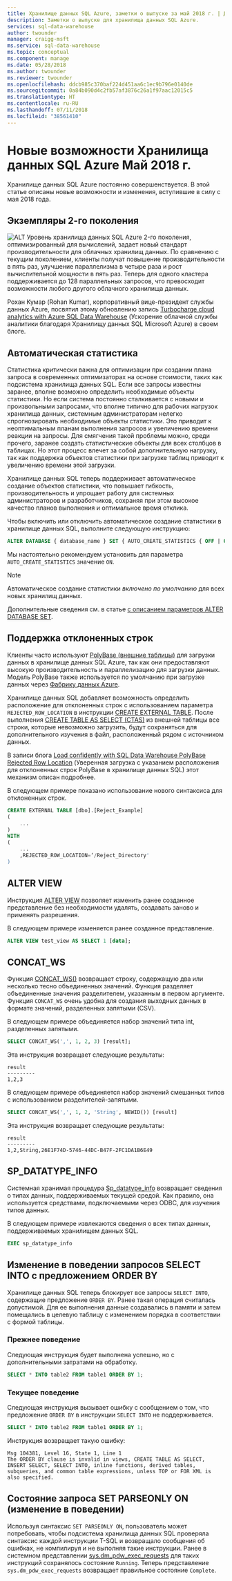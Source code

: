```yaml
---
title: Хранилище данных SQL Azure, заметки о выпуске за май 2018 г. | Документация Майкрософт
description: Заметки о выпуске для хранилища данных SQL Azure.
services: sql-data-warehouse
author: twounder
manager: craigg-msft
ms.service: sql-data-warehouse
ms.topic: conceptual
ms.component: manage
ms.date: 05/28/2018
ms.author: twounder
ms.reviewer: twounder
ms.openlocfilehash: ddcb985c370baf224d451aa6c1ec9b796e0140de
ms.sourcegitcommit: 0a84b090d4c2fb57af3876c26a1f97aac12015c5
ms.translationtype: HT
ms.contentlocale: ru-RU
ms.lasthandoff: 07/11/2018
ms.locfileid: "38561410"
---
```

# <a name="whats-new-in-azure-sql-data-warehouse-may-2018"></a>Новые возможности Хранилища данных SQL Azure Май 2018 г. 
Хранилище данных SQL Azure постоянно совершенствуется. В этой статье описаны новые возможности и изменения, вступившие в силу с мая 2018 года. 

## <a name="gen-2-instances"></a>Экземпляры 2-го поколения
![ALT](https://azurecomcdn.azureedge.net/mediahandler/acomblog/media/Default/blog/2528b41b-f09f-45b1-aa65-fc60d562d3bd.png) Уровень хранилища данных SQL Azure 2-го поколения, оптимизированный для вычислений, задает новый стандарт производительности для облачных хранилищ данных. По сравнению с текущим поколением, клиенты получат повышение производительности в пять раз, улучшение параллелизма в четыре раза и рост вычислительной мощности в пять раз. Теперь для одного кластера поддерживается до 128 параллельных запросов, что превосходит возможности любого другого облачного хранилища данных.

Рохан Кумар (Rohan Kumar), корпоративный вице-президент службы данных Azure, посвятил этому обновлению запись [Turbocharge cloud analytics with Azure SQL Data Warehouse](https://azure.microsoft.com/blog/turbocharge-cloud-analytics-with-azure-sql-data-warehouse/) (Ускорение облачной службы аналитики благодаря Хранилищу данных SQL Microsoft Azure) в своем блоге.

## <a name="auto-statistics"></a>Автоматическая статистика
Статистика критически важна для оптимизации при создании плана запроса в современных оптимизаторах на основе стоимости, таких как подсистема хранилища данных SQL. Если все запросы известны заранее, вполне возможно определить необходимые объекты статистики. Но если система постоянно сталкивается с новыми и произвольными запросами, что вполне типично для рабочих нагрузок хранилища данных, системным администраторам нелегко спрогнозировать необходимые объекты статистики. Это приводит к неоптимальным планам выполнения запросов и увеличению времени реакции на запросы. Для смягчения такой проблемы можно, среди прочего, заранее создать статистические объекты для всех столбцов в таблицах. Но этот процесс влечет за собой дополнительную нагрузку, так как поддержка объектов статистики при загрузке таблиц приводит к увеличению времени этой загрузки.

Хранилище данных SQL теперь поддерживает автоматическое создание объектов статистики, что повышает гибкость, производительность и упрощает работу для системных администраторов и разработчиков, сохраняя при этом высокое качество планов выполнения и оптимальное время отклика.

Чтобы включить или отключить автоматическое создание статистики в хранилище данных SQL, выполните следующую инструкцию:
```sql
ALTER DATABASE { database_name } SET { AUTO_CREATE_STATISTICS { OFF | ON } } [;]
```

Мы настоятельно рекомендуем установить для параметра `AUTO_CREATE_STATISTICS` значение `ON`.

> [!NOTE]
> Автоматическое создание статистики *включено по умолчанию* для всех новых хранилищ данных.
>  

Дополнительные сведения см. в статье [с описанием параметров ALTER DATABASE SET](https://docs.microsoft.com/sql/t-sql/statements/alter-database-transact-sql-set-options).

## <a name="rejected-row-support"></a>Поддержка отклоненных строк
Клиенты часто используют [PolyBase (внешние таблицы)](design-elt-data-loading.md) для загрузки данных в хранилище данных SQL Azure, так как они предоставляют высокую производительность и параллелизацию для загрузки данных. Модель PolyBase также используется по умолчанию при загрузке данных через [Фабрику данных Azure](http://azure.com/adf). 

Хранилище данных SQL добавляет возможность определить расположение для отклоненных строк с использованием параметра `REJECTED_ROW_LOCATION` в инструкции [CREATE EXTERNAL TABLE](https://docs.microsoft.com/sql/t-sql/statements/create-external-table-transact-sql). После выполнения [CREATE TABLE AS SELECT (CTAS)](https://docs.microsoft.com/sql/t-sql/statements/create-table-as-select-azure-sql-data-warehouse) из внешней таблицы все строки, которые невозможно загрузить, будут сохраняться для дополнительного изучения в файл, расположенный рядом с источником данных. 

В записи блога [Load confidently with SQL Data Warehouse PolyBase Rejected Row Location](https://azure.microsoft.com/blog/load-confidently-with-sql-data-warehouse-polybase-rejected-row-location/) (Уверенная загрузка с указанием расположения для отклоненных строк PolyBase в хранилище данных SQL) этот механизм описан подробнее.

В следующем примере показано использование нового синтаксиса для отклоненных строк.

```sql
CREATE EXTERNAL TABLE [dbo].[Reject_Example]
(
    ...
)
WITH
(
    ...
    ,REJECTED_ROW_LOCATION=‘/Reject_Directory'
)
```

## <a name="alter-view"></a>ALTER VIEW
Инструкция [ALTER VIEW](https://docs.microsoft.com/sql/t-sql/statements/alter-view-transact-sql) позволяет изменить ранее созданное представление без необходимости удалять, создавать заново и применять разрешения. 

В следующем примере изменяется ранее созданное представление.
```sql
ALTER VIEW test_view AS SELECT 1 [data];
```

## <a name="concatws"></a>CONCAT_WS
Функция [CONCAT_WS()](https://docs.microsoft.com/sql/t-sql/functions/concat-ws-transact-sql) возвращает строку, содержащую два или несколько тесно объединенных значений. Функция разделяет объединенные значения разделителем, указанным в первом аргументе. Функция `CONCAT_WS` очень удобна для создания выходных данных в формате значений, разделенных запятыми (CSV).

В следующем примере объединяется набор значений типа int, разделенных запятыми.
```sql
SELECT CONCAT_WS(',', 1, 2, 3) [result];
```
Эта инструкция возвращает следующие результаты:
```
result
---------
1,2,3
```
В следующем примере объединяется набор значений смешанных типов с использованием разделителей-запятыми.
```sql
SELECT CONCAT_WS(',', 1, 2, 'String', NEWID()) [result]
```
Эта инструкция возвращает следующие результаты:
```
result
---------
1,2,String,26E1F74D-5746-44DC-B47F-2FC1DA1B6E49
```

## <a name="spdatatypeinfo"></a>SP_DATATYPE_INFO
Системная хранимая процедура [Sp_datatype_info](https://docs.microsoft.com/sql/relational-databases/system-stored-procedures/sp-datatype-info-transact-sql) возвращает сведения о типах данных, поддерживаемых текущей средой. Как правило, она используется средствами, подключаемыми через ODBC, для изучения типов данных.

В следующем примере извлекаются сведения о всех типах данных, поддерживаемых хранилищем данных SQL.

```sql
EXEC sp_datatype_info
```

## <a name="select-into-with-order-by-behavior-change"></a>Изменение в поведении запросов SELECT INTO с предложением ORDER BY
Хранилище данных SQL теперь блокирует все запросы `SELECT INTO`, содержащие предложение `ORDER BY`. Ранее такая операция считалась допустимой. Для ее выполнения данные создавались в памяти и затем помещались в целевую таблицу с изменением порядка в соответствии с формой таблицы.

### <a name="previous-behavior"></a>Прежнее поведение
Следующая инструкция будет выполнена успешно, но с дополнительными затратами на обработку.
```sql
SELECT * INTO table2 FROM table1 ORDER BY 1;
```

### <a name="current-behavior"></a>Текущее поведение
Следующая инструкция вызывает ошибку с сообщением о том, что предложение `ORDER BY` в инструкции `SELECT INTO` не поддерживается.
```sql
SELECT * INTO table2 FROM table1 ORDER BY 1;
```
Инструкция возвращает такую ошибку:
```
Msg 104381, Level 16, State 1, Line 1
The ORDER BY clause is invalid in views, CREATE TABLE AS SELECT, INSERT SELECT, SELECT INTO, inline functions, derived tables, subqueries, and common table expressions, unless TOP or FOR XML is also specified.
```

## <a name="set-parseonly-on-query-status-behavior-change"></a>Состояние запроса SET PARSEONLY ON (изменение в поведении)
Используя синтаксис `SET PARSEONLY ON`, пользователь может потребовать, чтобы подсистема хранилища данных SQL проверяла синтаксис каждой инструкции T-SQL и возвращало сообщения об ошибках, не компилируя и не выполняя такие инструкции. Ранее в системном представлении [sys.dm_pdw_exec_requests](https://docs.microsoft.com/sql/relational-databases/system-dynamic-management-views/sys-dm-pdw-exec-requests-transact-sql) для таких инструкций сохранялось состояние `Running`. Теперь представление `sys.dm_pdw_exec_requests` возвращает правильное состояние `Complete`.